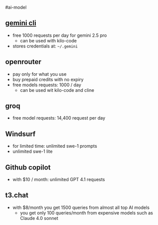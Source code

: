 
#ai-model 

## [gemini cli](https://github.com/google-gemini/gemini-cli)
- free 1000 requests per day for gemini 2.5 pro
	- can be used with kilo-code
- stores credentials at: `~/.gemini`

## openrouter
- pay only for what you use
- buy prepaid credits with no expiry
- free models requests: 1000 / day
	- can be used wit kilo-code and cline

## groq
- free model requests: 14,400 request per day

## Windsurf
- for limited time: unlimited swe-1 prompts
- unlimited swe-1 lite

## Github copilot
- with $10 / month: unlimited GPT 4.1 requests

## t3.chat
- with $8/month you get 1500 queries from almost all top AI models
	- you get only 100 queries/month from expensive models such as Claude 4.0 sonnet


